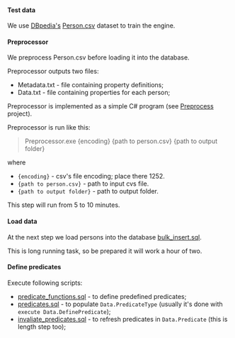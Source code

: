 <h4>Test data</h4>
<p>We use <a href="http://wiki.dbpedia.org/" target="_blank">DBpedia's</a> <a href="http://web.informatik.uni-mannheim.de/DBpediaAsTables/csv/Person.csv.gz">Person.csv</a> dataset to train the engine.</p>

<h4>Preprocessor</h4>
<p>We preprocess Person.csv before loading it into the database.</p>
<p>Preprocessor outputs two files:</p>
<ul>
  <li>Metadata.txt - file containing property definitions;</li>
  <li>Data.txt - file containing properties for each person;</li>
</ul>
<p>Preprocessor is implemented as a simple C# program (see <a href="Preprocess">Preprocess</a> project).</p>
<p>Preprocessor is run like this:</p>
<blockquote>Preprocessor.exe {encoding} {path to person.csv} {path to output folder}</blockquote>
<p>where</p>
<ul>
  <li><code>{encoding}</code> - csv's file encoding; place there 1252.</li>
  <li><code>{path to person.csv}</code> - path to input cvs file.</li>
  <li><code>{path to output folder}</code> - path to output folder.</li>
</ul>
<p>This step will run from 5 to 10 minutes.</p>
<h4>Load data</h4>
<p>At the next step we load persons into the database <a href="bulk_insert.sql">bulk_insert.sql</a>.</p>
<p>This is long running task, so be prepared it will work a hour of two.</p>
<h4>Define predicates</h4>
<p>Execute following scripts:</p>
<ul>
  <li><a href="predicate_functions.sql">predicate_functions.sql</a> - to define predefined predicates;</li>
  <li><a href="predicates.sql">predicates.sql</a> - to populate <code>Data.PredicateType</code> (usually it's done with <code>execute Data.DefinePredicate</code>);</li>
  <li><a href="invalidate_predicates.sql">invaliate_predicates.sql</a> - to refresh predicates in <code>Data.Predicate</code> (this is length step too);</li>
</ul>
